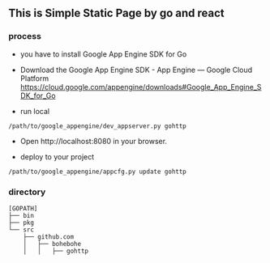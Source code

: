 ## This is Simple Static Page by go and react

### process

- you have to install Google App Engine SDK for Go
 - Download the Google App Engine SDK - App Engine — Google Cloud Platform https://cloud.google.com/appengine/downloads#Google_App_Engine_SDK_for_Go

- run local

```
/path/to/google_appengine/dev_appserver.py gohttp
```

- Open http://localhost:8080 in your browser.

- deploy to your project

```
/path/to/google_appengine/appcfg.py update gohttp
```

### directory

```
[GOPATH]
├── bin
├── pkg
└── src
    ├── github.com
    │   ├── bohebohe
    │   │   ├── gohttp

```
